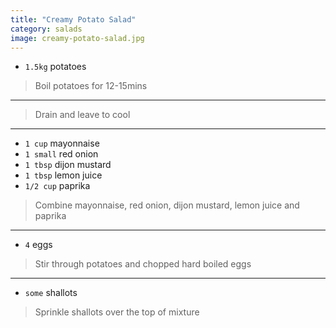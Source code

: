 ```yaml
---
title: "Creamy Potato Salad"
category: salads
image: creamy-potato-salad.jpg
---
```



* `1.5kg` potatoes

> Boil potatoes  for 12-15mins

---

> Drain and leave to cool

---

* `1 cup` mayonnaise
* `1 small` red onion
* `1 tbsp` dijon mustard
* `1 tbsp` lemon juice
* `1/2 cup` paprika

> Combine mayonnaise, red onion, dijon mustard,  lemon juice and paprika

---

* `4` eggs

> Stir through potatoes and chopped hard boiled eggs

---

* `some` shallots

> Sprinkle shallots over the top of mixture

